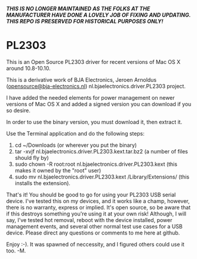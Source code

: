 ***THIS IS NO LONGER MAINTAINED AS THE FOLKS AT THE MANUFACTURER HAVE DONE A LOVELY JOB OF FIXING AND UPDATING.***
***THIS REPO IS PRESERVED FOR HISTORICAL PURPOSES ONLY!***

PL2303
======

This is an Open Source PL2303 driver for recent versions of Mac OS X around 10.8-10.10.

This is a derivative work of BJA Electronics, Jeroen Arnoldus (opensource@bja-electronics.nl) nl.bjaelectronics.driver.PL2303 project.  

I have added the needed elements for power management on newer versions of Mac OS X and added a signed version you can download if you so desire.  

In order to use the binary version, you must download it, then extract it.

Use the Terminal application and do the following steps:

1. cd ~/Downloads (or wherever you put the binary)
2. tar -xvjf nl.bjaelectronics.driver.PL2303.kext.tar.bz2  (a number of files should fly by)
3. sudo chown -R root:root nl.bjaelectronics.driver.PL2303.kext (this makes it owned by the "root" user)
4. sudo mv nl.bjaelectronics.driver.PL2303.kext /Library/Extensions/ (this installs the extension).

That's it!  You should be good to go for using your PL2303 USB serial device.  I've tested this on my devices, and it works like a champ, however, there is no warranty, express or implied.  It's open source, so be aware that if this destroys something you're using it at your own risk!  Although, I will say, I've tested hot removal, reboot with the device installed, power management events, and several other normal test use cases for a USB device.  Please direct any questions or comments to me here at github.

  Enjoy :-).  It was spawned of neccessity, and I figured others could use it too.
  -M.
